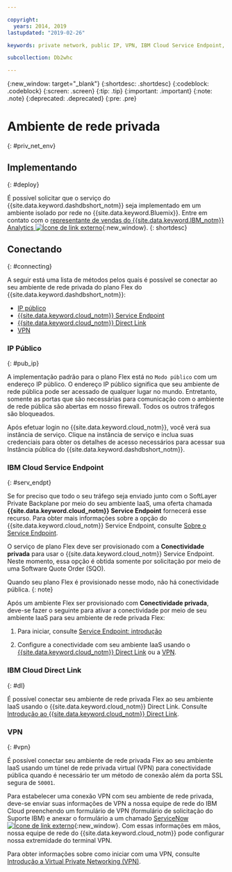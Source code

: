 ```yaml
---

copyright:
  years: 2014, 2019
lastupdated: "2019-02-26"

keywords: private network, public IP, VPN, IBM Cloud Service Endpoint, IBM Cloud Direct Link, Flex

subcollection: Db2whc

---
```


<!-- Attribute definitions --> 
{:new_window: target="_blank"}
{:shortdesc: .shortdesc}
{:codeblock: .codeblock}
{:screen: .screen}
{:tip: .tip}
{:important: .important}
{:note: .note}
{:deprecated: .deprecated}
{:pre: .pre}

# Ambiente de rede privada
{: #priv_net_env}

## Implementando
{: #deploy}

É possível solicitar que o serviço do {{site.data.keyword.dashdbshort_notm}} seja implementado em um ambiente isolado por
rede no {{site.data.keyword.Bluemix}}. Entre em contato com o [representante de vendas do {{site.data.keyword.IBM_notm}} Analytics ![Ícone de link externo](../../icons/launch-glyph.svg "Ícone de link externo")](https://www.ibm.com/connect/ibm/us/en/?lnk=fcw){:new_window}.
{: shortdesc}

## Conectando
{: #connecting}

A seguir está uma lista de métodos pelos quais é possível se conectar ao seu ambiente de rede privada do plano Flex do {{site.data.keyword.dashdbshort_notm}}:

* [IP público](#pub_ip)
* [{{site.data.keyword.cloud_notm}} Service Endpoint](#serv_endpt)
* [{{site.data.keyword.cloud_notm}} Direct Link](#dl)
* [VPN](#vpn)
<!-- * [IP Whitelisting](#ip_wl) -->

### IP Público 
{: #pub_ip}

A implementação padrão para o plano Flex está no `Modo público` com um endereço IP público. O endereço IP público significa que seu ambiente de rede pública pode ser acessado de qualquer lugar no mundo. Entretanto, somente as portas que são necessárias para comunicação com o ambiente de rede pública são abertas em nosso firewall. Todos os outros tráfegos são bloqueados.

Após efetuar login no {{site.data.keyword.cloud_notm}}, você verá sua instância de serviço. Clique na instância de serviço e inclua suas credenciais para obter os detalhes de acesso necessários para acessar sua Instância pública do {{site.data.keyword.dashdbshort_notm}}.

### IBM Cloud Service Endpoint
{: #serv_endpt}

Se for preciso que todo o seu tráfego seja enviado junto com o SoftLayer Private Backplane por meio do seu ambiente IaaS, uma oferta chamada **{{site.data.keyword.cloud_notm}} Service Endpoint** fornecerá esse recurso. Para obter mais informações sobre a opção do {{site.data.keyword.cloud_notm}} Service Endpoint, consulte [Sobre o Service Endpoint](/docs/services/service-endpoint/getting-started.html).

O serviço de plano Flex deve ser provisionado com a **Conectividade privada** para usar o {{site.data.keyword.cloud_notm}} Service Endpoint. Neste momento, essa opção é obtida somente por solicitação por meio de uma Software Quote Order (SQO). 

Quando seu plano Flex é provisionado nesse modo, não há conectividade pública.
{: note} 

Após um ambiente Flex ser provisionado com **Conectividade privada**, deve-se fazer o seguinte para ativar a conectividade por meio de seu ambiente IaaS para seu ambiente de rede privada Flex: 

1. Para iniciar, consulte [Service Endpoint: introdução](/docs/services/service-endpoint/enable-servicepoint.html)

2. Configure a conectividade com seu ambiente IaaS usando o [{{site.data.keyword.cloud_notm}} Direct Link](#dl) ou a [VPN](#vpn).

### IBM Cloud Direct Link
{: #dl}

É possível conectar seu ambiente de rede privada Flex ao seu ambiente IaaS usando o {{site.data.keyword.cloud_notm}} Direct Link. Consulte [Introdução ao {{site.data.keyword.cloud_notm}} Direct Link](/docs/infrastructure/direct-link/getting-started.html).

### VPN
{: #vpn}

É possível conectar seu ambiente de rede privada Flex ao seu ambiente IaaS usando um túnel de rede privada virtual (VPN) para conectividade pública quando é necessário ter um método de conexão além da porta SSL segura de `50001`.

Para estabelecer uma conexão VPN com seu ambiente de rede privada, deve-se enviar suas informações de VPN a nossa equipe de rede do IBM Cloud preenchendo um formulário de VPN (formulário de solicitação do Suporte IBM) e anexar o formulário a um chamado [ServiceNow ![Ícone de link externo](../../icons/launch-glyph.svg "Ícone de link externo")](https://cloud.ibm.com/unifiedsupport/cases/add){:new_window}. <!-- , attaching the form to a [ServiceNow ![External link icon](../../icons/launch-glyph.svg "External link icon")](https://cloud.ibm.com/unifiedsupport/cases/add){:new_window} ticket, and providing the following VPN part number `xxxx-xxxx-xxxx`. --> Com essas informações em mãos, nossa equipe de rede do {{site.data.keyword.cloud_notm}} pode configurar nossa extremidade do terminal VPN. <!-- Ben to provide VPN part number -->

Para obter informações sobre como iniciar com uma VPN, consulte [Introdução a Virtual Private Networking (VPN)](/docs/infrastructure/iaas-vpn/getting-started.html).

<!-- **Gopal's text**:

> For public connectivity, customers can setup a VPN tunnel if they need to use something over and beyond the secure SSL port of `50001` and send VPN information to our Networking team to set up VPN endpoints. This requires filling up a VPN form and attaching it to a Service Now Ticket. Should we attach the form template here? Customers need to order a particular part number for this (VPN part number to be provided by Ben)


Can we use any of this documentation?  [Getting started with Virtual Private Networking (VPN)](/docs/infrastructure/iaas-vpn/getting-started.html). -->



<!-- ### IP Whitelisting
{: #ip_wl}

IP whitelisting gives you the ability to specify which trusted IP addresses are granted access to your private network environment.


**Writer's notes**:
I need step-by-step instructions. -->


